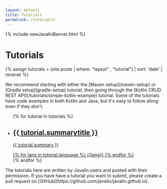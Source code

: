 ```yaml
---
layout: default
title: Tutorials
permalink: /tutorials/
---
```


{% include newJavalinBanner.html %}

<h1 class="no-margin-top">Tutorials</h1>

{% assign tutorials = (site.posts | where: "layout" , "tutorial") | sort: 'date' | reverse %}

<div class="posts-header" markdown="1">
We recommend starting with either the [Maven setup](maven-setup) or [Gradle setup](gradle-setup) tutorial,
then going through the [Kotlin CRUD REST API](/tutorials/simple-kotlin-example) tutorial.
Some of the tutorials have code examples in both Kotlin and Java, but it's easy to follow along even if they don't.
</div>

<div class="posts-overview">
     <ul class="post-list tutorials">
            {% for tutorial in tutorials %}
            <li class="post-summary">
                <a href="{{ tutorial.url }}">
                    <h2>{{ tutorial.summarytitle }}</h2>
                    <p>{{ tutorial.summary }}</p>
                    <div class="tutorial-languages">
                        {% for lang in tutorial.language %}
                            <span class="tutorial-language">{{lang}}</span>
                        {% endfor %}
                    </div>
                </a>
            </li>
            {% endfor %}
        </ul>
</div>
<div class="posts-footer" markdown="1">
The tutorials here are written by Javalin users and posted with their permission.
If you have have a tutorial you want to submit, please create a pull request on [GitHub](https://github.com/javalin/javalin.github.io).
</div>
